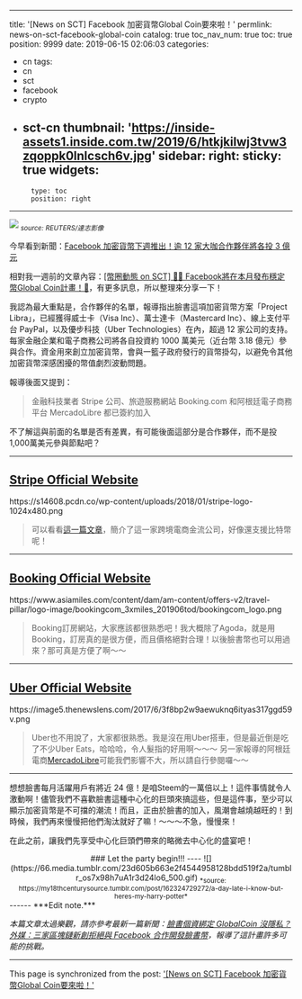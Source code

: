 
---
title: '[News on SCT] Facebook 加密貨幣Global Coin要來啦！'
permlink: news-on-sct-facebook-global-coin
catalog: true
toc_nav_num: true
toc: true
position: 9999
date: 2019-06-15 02:06:03
categories:
- cn
tags:
- cn
- sct
- facebook
- crypto
- sct-cn
thumbnail: 'https://inside-assets1.inside.com.tw/2019/6/htkjkilwj3tvw3zqoppk0lnlcsch6v.jpg'
sidebar:
    right:
        sticky: true
widgets:
    -
        type: toc
        position: right
---


![](https://inside-assets1.inside.com.tw/2019/6/htkjkilwj3tvw3zqoppk0lnlcsch6v.jpg)
<sub>*source: REUTERS/達志影像*</sub>

今早看到新聞：[Facebook 加密貨幣下週推出！逾 12 家大咖合作夥伴將各投 3 億元](https://www.inside.com.tw/article/16637-facebook-coin)

相對我一週前的文章內容：[[幣圈動態 on SCT] 🚀🚀 Facebook將在本月發布穩定幣Global Coin計畫！🚀](https://www.steemcoinpan.com/sct/@deanliu/on-sct-facebook-global-coin)，有更多訊息，所以整理來分享一下！

我認為最大重點是，合作夥伴的名單，報導指出臉書這項加密貨幣方案「Project Libra」，已經獲得威士卡（Visa Inc）、萬士達卡（Mastercard Inc）、線上支付平台 PayPal，以及優步科技（Uber Technologies）在內，超過 12 家公司的支持。每家金融企業和電子商務公司將各自投資約 1000 萬美元（近台幣 3.18 億元）參與合作。資金用來創立加密貨幣，會與一籃子政府發行的貨幣掛勾，以避免令其他加密貨幣深感困擾的幣值劇烈波動問題。

報導後面又提到：

>金融科技業者 Stripe 公司、旅遊服務網站 Booking.com 和阿根廷電子商務平台 MercadoLibre 都已簽約加入

不了解這與前面的名單是否有差異，有可能後面這部分是合作夥伴，而不是投1,000萬美元參與節點吧？

<hr>

## [Stripe Official Website](https://stripe.com/)

<div class="pull-left">https://s14608.pcdn.co/wp-content/uploads/2018/01/stripe-logo-1024x480.png</div>

>可以看看[這一篇文章](https://transbiz.com.tw/%E9%87%91%E6%B5%81%E6%9C%8D%E5%8B%99-stripe-%E5%8F%B0%E7%81%A3%E7%94%B3%E8%AB%8B%E6%95%99%E5%AD%B8/)，簡介了這一家跨境電商金流公司，好像還支援比特幣呢！
------
## [Booking Official Website](https://www.booking.com)

<div class="pull-left">https://www.asiamiles.com/content/dam/am-content/offers-v2/travel-pillar/logo-image/bookingcom_3xmiles_201906tod/bookingcom_logo.png</div>

>Booking訂房網站，大家應該都很熟悉吧！我大概除了Agoda，就是用Booking，訂房真的是很方便，而且價格絕對合理！以後臉書幣也可以用過來？那可真是方便了啊～～

<hr>

## [Uber Official Website](https://www.uber.com/)

<div class="pull-left">https://image5.thenewslens.com/2017/6/3f8bp2w9aewuknq6ityas317ggd59v.png</div>

>Uber也不用說了，大家都很熟悉。我是沒在用Uber搭車，但是最近倒是吃了不少Uber Eats，哈哈哈，令人髮指的好用啊～～～ 另一家報導的阿根廷電商[MercadoLibre](https://www.mercadolibre.com.ar/)可能我們影響不大，所以請自行參閱囉～～

-----

想想臉書每月活躍用戶有將近 24 億！是咱Steem的一萬倍以上！這件事情就令人激動啊！儘管我們不喜歡臉書這種中心化的巨頭來搞這些，但是這件事，至少可以顯示加密貨幣是不可擋的潮流！而且，正由於臉書的加入，風潮會越燒越旺的！到時候，我們再來慢慢把他們淘汰就好了嘛！～～～不急，慢慢來！

在此之前，讓我們先享受中心化巨頭們帶來的略微去中心化的盛宴吧！

<center>
### Let the party begin!!!
----
![](https://66.media.tumblr.com/23d605b663e2f4544958128bdd519f2a/tumblr_os7x98h7uA1r3d24lo6_500.gif)
<sub>*source: https://my18thcenturysource.tumblr.com/post/162324729272/a-day-late-i-know-but-heres-my-harry-potter*</sub>

</center>
------
***Edit note.***

*本篇文章太過樂觀，請亦參考最新一篇新聞：[臉書個資綁定 GlobalCoin 沒隱私？外媒：三家區塊鏈新創拒絕與 Facebook 合作開發臉書幣](https://www.blocktempo.com/three-blockchain-company-refused-partnership-with-facebook-due-to-its-dara-derailed/)，報導了這計畫許多可能的挑戰。*

- - -

This page is synchronized from the post: ['[News on SCT] Facebook 加密貨幣Global Coin要來啦！'](https://steemit.com/@deanliu/news-on-sct-facebook-global-coin)
